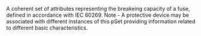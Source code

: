﻿A coherent set of attributes representing the breakeing capacity of a fuse, defined in accordance with IEC 60269. Note - A protective device may be associated with different instances of this pSet providing information related to different  basic characteristics.
